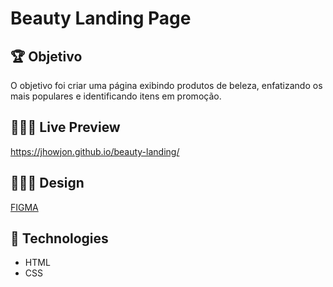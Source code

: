 # Beauty Landing Page

## 🏆 Objetivo

<p> O objetivo foi criar uma página exibindo produtos de beleza, enfatizando os mais populares e identificando itens em promoção.</p>

## 🧑🏻‍💻 Live Preview

https://jhowjon.github.io/beauty-landing/

## 👨🏻‍🎨 Design

[FIGMA](https://www.figma.com/file/8JwgN6Ggh1NI7F3ZkwzJZH/Mentoria-Frontend?node-id=826:0)

## 👾 Technologies

- HTML
- CSS
